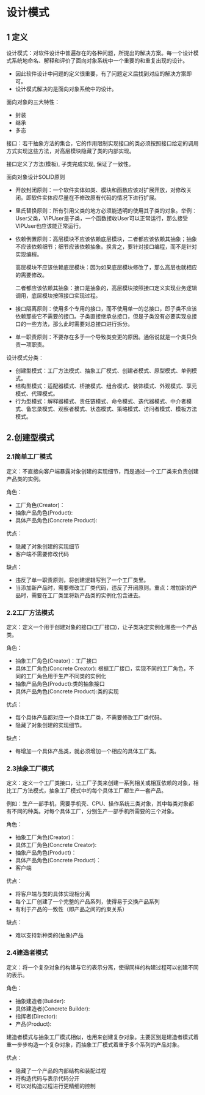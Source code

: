 # 设计模式

## 1 定义

设计模式：对软件设计中普遍存在的各种问题，所提出的解决方案。每一个设计模式系统地命名、解释和评价了面向对象系统中一个重要的和重复出现的设计。

- 因此软件设计中问题的定义很重要，有了问题定义后找到对应的解决方案即可。
- 设计模式解决的是面向对象系统中的设计。

面向对象的三大特性：

- 封装
- 继承
- 多态

接口：若干抽象方法的集合，它的作用限制实现接口的类必须按照接口给定的调用方式实现这些方法，对高层模块隐藏了类的内部实现。

接口定义了方法(模板), 子类完成实现, 保证了一致性。

面向对象设计SOLID原则

- 开放封闭原则：一个软件实体如类、模块和函数应该对扩展开放，对修改关闭。即软件实体应尽量在不修改原有代码的情况下进行扩展。

- 里氏替换原则：所有引用父类的地方必须能透明的使用其子类的对象。举例：User父类，VIPUser是子类，一个函数接收User可以正常运行，那么接受VIPUser也应该能正常运行。

- 依赖倒置原则：高层模块不应该依赖底层模块，二者都应该依赖其抽象；抽象不应该依赖细节；细节应该依赖抽象。换言之，要针对接口编程，而不是针对实现编程。

  高层模块不应该依赖底层模块：因为如果底层模块修改了，那么高层也就相应的需要修改。

  二者都应该依赖其抽象：接口是抽象的，高层模块按照接口定义实现业务逻辑调用，底层模块按照接口实现过程。

- 接口隔离原则：使用多个专用的接口，而不使用单一的总接口，即子类不应该依赖那些它不需要的接口。子类直接继承总接口，但是子类没有必要实现总接口的一些方法，那么此时需要对总接口进行拆分。

- 单一职责原则：不要存在多于一个导致类变更的原因。通俗说就是一个类只负责一项职责。

设计模式分类：

- 创建型模式：工厂方法模式、抽象工厂模式、创建者模式、原型模式、单例模式。
- 结构型模式：适配器模式、桥接模式、组合模式、装饰模式、外观模式、享元模式、代理模式。
- 行为型模式：解释器模式、责任链模式、命令模式、迭代器模式、中介者模式、备忘录模式、观察者模式、状态模式、策略模式、访问者模式、模板方法模式。

## 2.创建型模式

### 2.1简单工厂模式

定义：不直接向客户端暴露对象创建的实现细节，而是通过一个工厂类来负责创建产品类的实例。

角色：

- 工厂角色(Creator)：
- 抽象产品角色(Product):
- 具体产品角色(Concrete Product):

优点：

- 隐藏了对象创建的实现细节
- 客户端不需要修改代码

缺点：

- 违反了单一职责原则，将创建逻辑写到了一个工厂类里。
- 当添加新产品时，需要修改工厂类代码，违反了开闭原则。重点：增加新的产品时，需要在工厂类里将新产品类的实例化包含进去。

### 2.2工厂方法模式

定义：定义一个用于创建对象的接口(工厂接口)，让子类决定实例化哪些一个产品类。

角色：

- 抽象工厂角色(Creator)：工厂接口
- 具体工厂角色(Concrete Creator): 根据工厂接口，实现不同的工厂角色，不同的工厂角色用于生产不同类的实例化
- 抽象产品角色(Product):类的抽象接口
- 具体产品角色(Concrete Product):类的实现

优点：

- 每个具体产品都对应一个具体工厂类，不需要修改工厂类代码。
- 隐藏了对象创建的实现细节。

缺点：

- 每增加一个具体产品类，就必须增加一个相应的具体工厂类。

### 2.3抽象工厂模式

定义：定义一个工厂类接口，让工厂子类来创建一系列相关或相互依赖的对象，相比工厂方法模式，抽象工厂模式中的每个具体工厂都生产一套产品。

例如：生产一部手机，需要手机壳、CPU、操作系统三类对象，其中每类对象都有不同的种类。对每个具体工厂，分别生产一部手机所需要的三个对象。

角色：

- 抽象工厂角色(Creator)：
- 具体工厂角色(Concrete Creator):
- 抽象产品角色(Product)：
- 具体产品角色(Concrete Product)：
- 客户端

优点：

- 将客户端与类的具体实现相分离
- 每个工厂创建了一个完整的产品系列，使得易于交换产品系列
- 有利于产品的一致性（即产品之间的约束关系）

缺点：

- 难以支持新种类的(抽象)产品

### 2.4建造者模式

定义：将一个复杂对象的构建与它的表示分离，使得同样的构建过程可以创建不同的表示。

角色：

- 抽象建造者(Builder):
- 具体建造者(Concrete Builder):
- 指挥者(Director):
- 产品(Product):

建造者模式与抽象工厂模式相似，也用来创建复杂对象。主要区别是建造者模式着重一步步构造一个复杂对象，而抽象工厂模式着重于多个系列的产品对象。

优点：

- 隐藏了一个产品的内部结构和装配过程
- 将构造代码与表示代码分开
- 可以对构造过程进行更精细的控制

